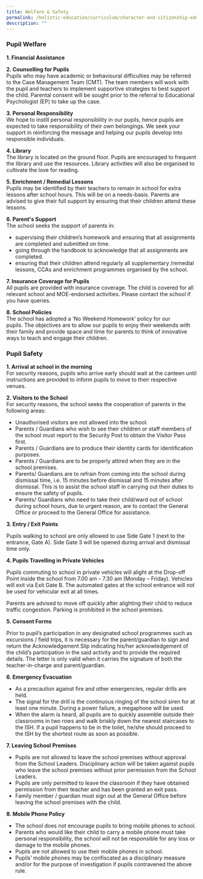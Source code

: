 ```yaml
---
title: Welfare & Safety
permalink: /holistic-education/curriculum/character-and-citizenship-education/welfare-n-safety/
description: ""
---
```


### Pupil Welfare

  
**1\. Financial Assistance**  
  
**2\. Counselling for Pupils**  
Pupils who may have academic or behavioural difficulties may be referred to the Case Management Team (CMT). The team members will work with the pupil and teachers to implement supportive strategies to best support the child. Parental consent will be sought prior to the referral to Educational Psychologist (EP) to take up the case.  
  
**3\. Personal Responsibility**   
We hope to instill personal responsibility in our pupils, hence pupils are expected to take responsibility of their own belongings. We seek your support in reinforcing the message and helping our pupils develop into responsible individuals.  
  
**4\. Library** <br>
The library is located on the ground floor. Pupils are encouraged to frequent the library and use the resources. Library activities will also be organised to cultivate the love for reading.  
  
**5\. Enrichment / Remedial Lessons**  
Pupils may be identified by their teachers to remain in school for extra lessons after school hours. This will be on a needs-basis. Parents are advised to give their full support by ensuring that their children attend these lessons.  
  
**6\. Parent's Support** <br>
The school seeks the support of parents in:  

*   supervising their children’s homework and ensuring that all assignments are completed and submitted on time.
*   going through the handbook to acknowledge that all assignments are completed.
*   ensuring that their children attend regularly all supplementary /remedial lessons, CCAs and enrichment programmes organised by the school.

  
**7\. Insurance Coverage for Pupils**  
All pupils are provided with insurance coverage. The child is covered for all relevant school and MOE-endorsed activities. Please contact the school if you have queries.  
  
**8\. School Policies**  
The school has adopted a ‘No Weekend Homework’ policy for our pupils. The objectives are to allow our pupils to enjoy their weekends with their family and provide space and time for parents to think of innovative ways to teach and engage their children.   
  
  

### Pupil Safety

  
**1\. Arrival at school in the morning**  
For security reasons, pupils who arrive early should wait at the canteen until instructions are provided to inform pupils to move to their respective venues.  
  
**2\. Visitors to the School**  
For security reasons, the school seeks the cooperation of parents in the following areas:  

*   Unauthorised visitors are not allowed into the school.
*   Parents / Guardians who wish to see their children or staff members of the school must report to the Security Post to obtain the Visitor Pass first.
*   Parents / Guardians are to produce their identity cards for identification purposes.
*   Parents / Guardians are to be properly attired when they are in the school premises.
*   Parents/ Guardians are to refrain from coming into the school during dismissal time, i.e. 15 minutes before dismissal and 15 minutes after dismissal. This is to assist the school staff in carrying out their duties to ensure the safety of pupils.
*   Parents/ Guardians who need to take their child/ward out of school during school hours, due to urgent reason, are to contact the General Office or proceed to the General Office for assistance.

  

**3\. Entry / Exit Points**

Pupils walking to school are only allowed to use Side Gate 1 (next to the entrance, Gate A). Side Gate 3 will be opened during arrival and dismissal time only.

  

**4\. Pupils Travelling in Private Vehicles**

Pupils commuting to school in private vehicles will alight at the Drop-off Point inside the school from 7.00 am – 7.30 am (Monday – Friday). Vehicles will exit via Exit Gate B. The automated gates at the school entrance will not be used for vehicular exit at all times.

Parents are advised to move off quickly after alighting their child to reduce traffic congestion. Parking is prohibited in the school premises.

  

**5\. Consent Forms**

Prior to pupil’s participation in any designated school programmes such as excursions / field trips, it is necessary for the parent/guardian to sign and return the Acknowledgement Slip indicating his/her acknowledgement of the child’s participation in the said activity and to provide the required details. The letter is only valid when it carries the signature of both the teacher-in-charge and parent/guardian.

  

**6\. Emergency Evacuation**

*   As a precaution against fire and other emergencies, regular drills are held.
*   The signal for the drill is the continuous ringing of the school siren for at least one minute. During a power failure, a megaphone will be used.
*   When the alarm is heard, all pupils are to quickly assemble outside their classrooms in two rows and walk briskly down the nearest staircases to the ISH. If a pupil happens to be in the toilet, he/she should proceed to the ISH by the shortest route as soon as possible.

  

**7\. Leaving School Premises**

*   Pupils are not allowed to leave the school premises without approval from the School Leaders. Disciplinary action will be taken against pupils who leave the school premises without prior permission from the School Leaders.
*   Pupils are only permitted to leave the classroom if they have obtained permission from their teacher and has been granted an exit pass.
*   Family member / guardian must sign out at the General Office before leaving the school premises with the child.

  

**8\. Mobile Phone Policy**

*   The school does not encourage pupils to bring mobile phones to school.
*   Parents who would like their child to carry a mobile phone must take personal responsibility, the school will not be responsible for any loss or damage to the mobile phones.
*   Pupils are not allowed to use their mobile phones in school.
*   Pupils’ mobile phones may be confiscated as a disciplinary measure and/or for the purpose of investigation if pupils contravened the above rule.